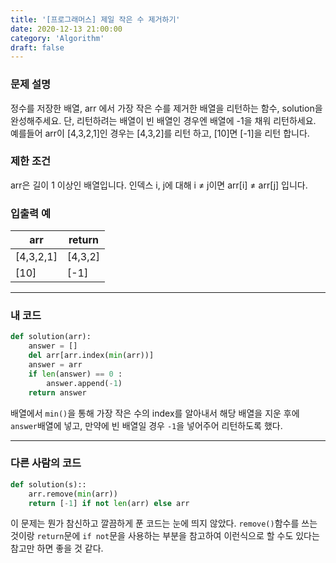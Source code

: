 ```yaml
---
title: '[프로그래머스] 제일 작은 수 제거하기'
date: 2020-12-13 21:00:00
category: 'Algorithm'
draft: false
---
```

### 문제 설명
정수를 저장한 배열, arr 에서 가장 작은 수를 제거한 배열을 리턴하는 함수, solution을 완성해주세요. 단, 리턴하려는 배열이 빈 배열인 경우엔 배열에 -1을 채워 리턴하세요. 예를들어 arr이 [4,3,2,1]인 경우는 [4,3,2]를 리턴 하고, [10]면 [-1]을 리턴 합니다.


### 제한 조건
arr은 길이 1 이상인 배열입니다.
인덱스 i, j에 대해 i ≠ j이면 arr[i] ≠ arr[j] 입니다.


### 입출력 예
|arr	|return|
|---|---|
|[4,3,2,1]|	[4,3,2]|
|[10]|	[-1]|

---


###  내 코드
```python
def solution(arr):
    answer = []
    del arr[arr.index(min(arr))]
    answer = arr
    if len(answer) == 0 :
        answer.append(-1)
    return answer
```
배열에서 `min()`을 통해 가장 작은 수의 index를 알아내서 해당 배열을 지운 후에 `answer`배열에 넣고, 만약에 빈 배열일 경우 `-1`을 넣어주어 리턴하도록 했다.


---


### 다른 사람의 코드
```python
def solution(s)::
    arr.remove(min(arr))
    return [-1] if not len(arr) else arr
```
이 문제는 뭔가 참신하고 깔끔하게 푼 코드는 눈에 띄지 않았다. `remove()`함수를 쓰는 것이랑 `return`문에 `if not`문을 사용하는 부분을 참고하여 이런식으로 할 수도 있다는 참고만 하면 좋을 것 같다.
